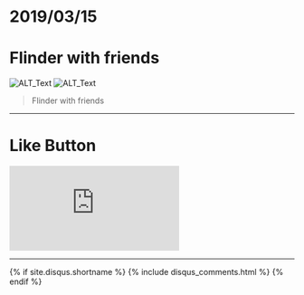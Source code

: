 # 2019/03/15
# Flinder with friends

![ALT_Text](https://s9443112.github.io/github_blog/2019/2019-03-15/IMG_3873.JPG)
![ALT_Text](https://s9443112.github.io/github_blog/2019/2019-03-15/IMG_3874.JPG)

>Flinder with friends



* * *

# Like Button

<iframe class="lc-margin-top-64 lc-margin-bottom-32 lc-mobile" data-v-b66e9a5a="" frameborder="0" src="https://button.like.co/in/embed/s9443112/button"> </iframe>

* * *

{% if site.disqus.shortname %}
  {% include disqus_comments.html %}
{% endif %}